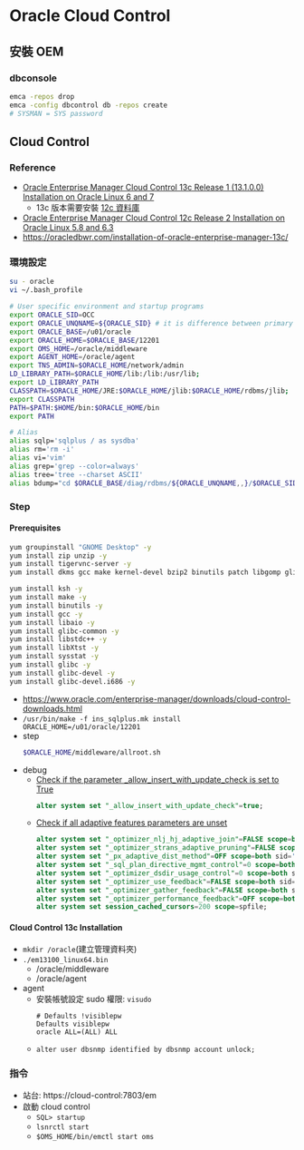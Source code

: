 # Oracle Cloud Control
## 安裝 OEM
### dbconsole
```bash
emca -repos drop
emca -config dbcontrol db -repos create
# SYSMAN = SYS password
```

## Cloud Control
### Reference
- [Oracle Enterprise Manager Cloud Control 13c Release 1 (13.1.0.0) Installation on Oracle Linux 6 and 7](https://oracle-base.com/articles/13c/cloud-control-13cr1-installation-on-oracle-linux-6-and-7)
    - 13c 版本需要安裝 [12c 資料庫](https://www.oracle.com/database/technologies/oracle12c-linux-12201-downloads.html#license-lightbox)
- [Oracle Enterprise Manager Cloud Control 12c Release 2 Installation on Oracle Linux 5.8 and 6.3](https://oracle-base.com/articles/12c/cloud-control-12cr2-installation-on-oracle-linux-5-and-6)
- https://oracledbwr.com/installation-of-oracle-enterprise-manager-13c/

### 環境設定
```bash
su - oracle
vi ~/.bash_profile

# User specific environment and startup programs
export ORACLE_SID=OCC
export ORACLE_UNQNAME=${ORACLE_SID} # it is difference between primary and standby database
export ORACLE_BASE=/u01/oracle
export ORACLE_HOME=$ORACLE_BASE/12201
export OMS_HOME=/oracle/middleware
export AGENT_HOME=/oracle/agent
export TNS_ADMIN=$ORACLE_HOME/network/admin
LD_LIBRARY_PATH=$ORACLE_HOME/lib:/lib:/usr/lib;
export LD_LIBRARY_PATH
CLASSPATH=$ORACLE_HOME/JRE:$ORACLE_HOME/jlib:$ORACLE_HOME/rdbms/jlib;
export CLASSPATH
PATH=$PATH:$HOME/bin:$ORACLE_HOME/bin
export PATH

# Alias
alias sqlp='sqlplus / as sysdba'
alias rm='rm -i'
alias vi='vim'
alias grep='grep --color=always'
alias tree='tree --charset ASCII'
alias bdump="cd $ORACLE_BASE/diag/rdbms/${ORACLE_UNQNAME,,}/$ORACLE_SID/trace"
```

### Step
#### Prerequisites
```bash
yum groupinstall "GNOME Desktop" -y
yum install zip unzip -y
yum install tigervnc-server -y
yum install dkms gcc make kernel-devel bzip2 binutils patch libgomp glibc-headers glibc-devel kernel-headers -y

yum install ksh -y
yum install make -y
yum install binutils -y
yum install gcc -y
yum install libaio -y
yum install glibc-common -y
yum install libstdc++ -y
yum install libXtst -y
yum install sysstat -y
yum install glibc -y
yum install glibc-devel -y
yum install glibc-devel.i686 -y
```

- https://www.oracle.com/enterprise-manager/downloads/cloud-control-downloads.html
- `/usr/bin/make -f ins_sqlplus.mk install ORACLE_HOME=/u01/oracle/12201`
- step
    ```bash
    $ORACLE_HOME/middleware/allroot.sh
    ```
- debug
    - [Check if the parameter _allow_insert_with_update_check is set to True](https://support.oracle.com/epmos/faces/DocumentDisplay?_afrLoop=243960029504400&parent=EXTERNAL_SEARCH&sourceId=PROBLEM&id=2254373.1&_afrWindowMode=0&_adf.ctrl-state=619vyroih_4)
        ```sql
        alter system set "_allow_insert_with_update_check"=true;
        ```
    - [Check if all adaptive features parameters are unset](https://support.oracle.com/epmos/faces/DocumentDisplay?_afrLoop=30402886325103&parent=EXTERNAL_SEARCH&sourceId=PROBLEM&id=2635383.1&_afrWindowMode=0&_adf.ctrl-state=ke9nvuv68_4)
        ```sql
        alter system set "_optimizer_nlj_hj_adaptive_join"=FALSE scope=both sid='*';
        alter system set "_optimizer_strans_adaptive_pruning"=FALSE scope=both sid='*';
        alter system set "_px_adaptive_dist_method"=OFF scope=both sid='*';
        alter system set "_sql_plan_directive_mgmt_control"=0 scope=both sid='*';
        alter system set "_optimizer_dsdir_usage_control"=0 scope=both sid='*';
        alter system set "_optimizer_use_feedback"=FALSE scope=both sid='*';
        alter system set "_optimizer_gather_feedback"=FALSE scope=both sid='*';
        alter system set "_optimizer_performance_feedback"=OFF scope=both sid='*';
        alter system set session_cached_cursors=200 scope=spfile;
        ```

#### Cloud Control 13c Installation
- `mkdir /oracle`(建立管理資料夾)
- `./em13100_linux64.bin`
    - /oracle/middleware
    - /oracle/agent
- agent
    - 安裝帳號設定 sudo 權限: `visudo`
        ```
        # Defaults !visiblepw
        Defaults visiblepw
        oracle ALL=(ALL) ALL
        ```
    - `alter user dbsnmp identified by dbsnmp account unlock;`

### 指令
- 站台: https://cloud-control:7803/em
- 啟動 cloud control
    - `SQL> startup`
    - `lsnrctl start`
    - `$OMS_HOME/bin/emctl start oms`